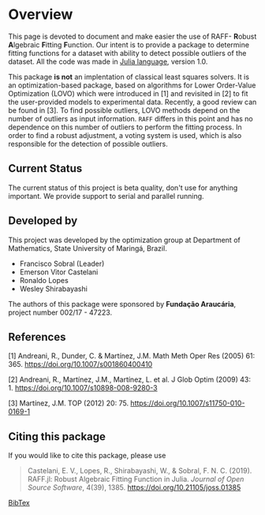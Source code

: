 # Overview



This page is devoted to document and make easier the use of RAFF-
**R**obust **A**lgebraic **F**itting **F**unction. Our intent is to
provide a package to determine fitting functions for a dataset with
ability to detect possible outliers of the dataset. All the code was
made in [Julia language](https://julialang.org), version 1.0.

This package **is not** an implentation of classical least squares
solvers. It is an optimization-based package, based on algorithms for Lower Order-Value Optimization (LOVO) which were introduced in [1] and revisited in [2] to fit the user-provided models to experimental data. Recently, a good review can be found in [3]. To find possible outliers, LOVO methods depend on the number of outliers as input information. `RAFF` differs in this point and has no dependence on this number of outliers to perform the fitting process. In order to find a robust adjustment, a voting system is used, which is also responsible for the detection of possible outliers.

## Current Status

The current status of this project is beta quality, don't use for
anything important.  We provide support to serial and parallel
running.

## Developed by

This project was developed by the optimization group at Department of
Mathematics, State University of Maringá, Brazil.

* Francisco Sobral (Leader)
* Emerson Vitor Castelani
* Ronaldo Lopes
* Wesley Shirabayashi

The authors of this package were sponsored by **Fundação Araucária**,
project number 002/17 - 47223.

## References

[1] Andreani, R., Dunder, C. & Martínez, J.M. Math Meth Oper Res (2005) 61: 365. https://doi.org/10.1007/s001860400410

[2] Andreani, R., Martínez, J.M., Martínez, L. et al. J Glob Optim (2009) 43: 1. https://doi.org/10.1007/s10898-008-9280-3

[3] Martínez, J.M. TOP (2012) 20: 75. https://doi.org/10.1007/s11750-010-0169-1

## Citing this package

If you would like to cite this package, please use

> Castelani, E. V., Lopes, R., Shirabayashi, W., & Sobral,
> F. N. C. (2019). RAFF.jl: Robust Algebraic Fitting Function in
> Julia. *Journal of Open Source Software*,
> 4(39), 1385. https://doi.org/10.21105/joss.01385

[BibTex](assets/raff.bib)
